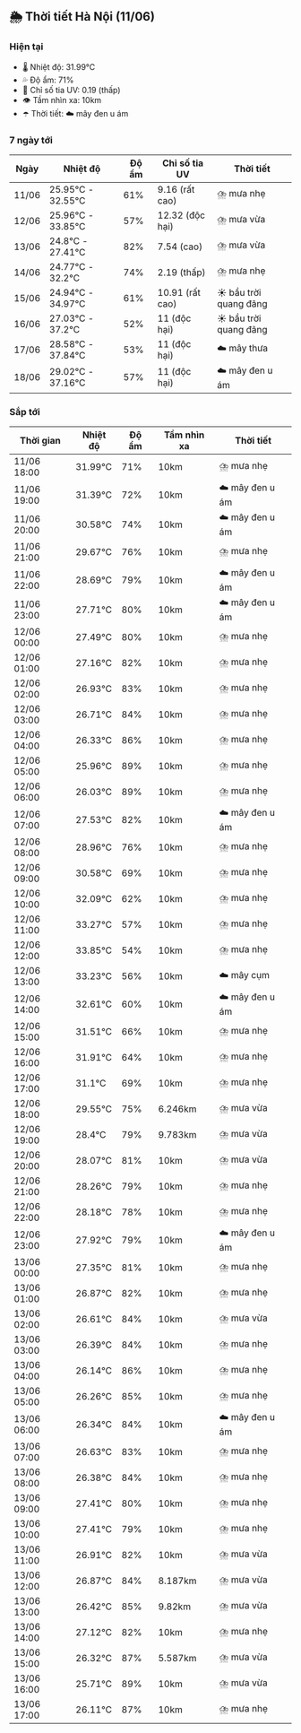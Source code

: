 ## 🌦️ Thời tiết Hà Nội (11/06)

### Hiện tại

- 🌡️ Nhiệt độ: 31.99℃
- 💦 Độ ẩm: 71%
- 🌟 Chỉ số tia UV: 0.19 (thấp)
- 👁️ Tầm nhìn xa: 10km
- ☂️ Thời tiết: ☁️ mây đen u ám

### 7 ngày tới

| Ngày | Nhiệt độ | Độ ẩm | Chỉ số tia UV | Thời tiết |
| --- | --- | --- | --- | --- |
| 11/06 | 25.95℃ - 32.55℃ | 61% | 9.16 (rất cao) | ⛈️ mưa nhẹ |
| 12/06 | 25.96℃ - 33.85℃ | 57% | 12.32 (độc hại) | ⛈️ mưa vừa |
| 13/06 | 24.8℃ - 27.41℃ | 82% | 7.54 (cao) | ⛈️ mưa vừa |
| 14/06 | 24.77℃ - 32.2℃ | 74% | 2.19 (thấp) | ⛈️ mưa nhẹ |
| 15/06 | 24.94℃ - 34.97℃ | 61% | 10.91 (rất cao) | ☀️ bầu trời quang đãng |
| 16/06 | 27.03℃ - 37.2℃ | 52% | 11 (độc hại) | ☀️ bầu trời quang đãng |
| 17/06 | 28.58℃ - 37.84℃ | 53% | 11 (độc hại) | ☁️ mây thưa |
| 18/06 | 29.02℃ - 37.16℃ | 57% | 11 (độc hại) | ☁️ mây đen u ám |

### Sắp tới

| Thời gian | Nhiệt độ | Độ ẩm | Tầm nhìn xa | Thời tiết |
| --- | --- | --- | --- | --- |
| 11/06 18:00 | 31.99℃ | 71% | 10km | ⛈️ mưa nhẹ |
| 11/06 19:00 | 31.39℃ | 72% | 10km | ☁️ mây đen u ám |
| 11/06 20:00 | 30.58℃ | 74% | 10km | ☁️ mây đen u ám |
| 11/06 21:00 | 29.67℃ | 76% | 10km | ⛈️ mưa nhẹ |
| 11/06 22:00 | 28.69℃ | 79% | 10km | ☁️ mây đen u ám |
| 11/06 23:00 | 27.71℃ | 80% | 10km | ☁️ mây đen u ám |
| 12/06 00:00 | 27.49℃ | 80% | 10km | ⛈️ mưa nhẹ |
| 12/06 01:00 | 27.16℃ | 82% | 10km | ⛈️ mưa nhẹ |
| 12/06 02:00 | 26.93℃ | 83% | 10km | ⛈️ mưa nhẹ |
| 12/06 03:00 | 26.71℃ | 84% | 10km | ⛈️ mưa nhẹ |
| 12/06 04:00 | 26.33℃ | 86% | 10km | ⛈️ mưa nhẹ |
| 12/06 05:00 | 25.96℃ | 89% | 10km | ⛈️ mưa nhẹ |
| 12/06 06:00 | 26.03℃ | 89% | 10km | ⛈️ mưa nhẹ |
| 12/06 07:00 | 27.53℃ | 82% | 10km | ☁️ mây đen u ám |
| 12/06 08:00 | 28.96℃ | 76% | 10km | ⛈️ mưa nhẹ |
| 12/06 09:00 | 30.58℃ | 69% | 10km | ⛈️ mưa nhẹ |
| 12/06 10:00 | 32.09℃ | 62% | 10km | ⛈️ mưa nhẹ |
| 12/06 11:00 | 33.27℃ | 57% | 10km | ⛈️ mưa nhẹ |
| 12/06 12:00 | 33.85℃ | 54% | 10km | ⛈️ mưa nhẹ |
| 12/06 13:00 | 33.23℃ | 56% | 10km | ☁️ mây cụm |
| 12/06 14:00 | 32.61℃ | 60% | 10km | ☁️ mây đen u ám |
| 12/06 15:00 | 31.51℃ | 66% | 10km | ⛈️ mưa nhẹ |
| 12/06 16:00 | 31.91℃ | 64% | 10km | ⛈️ mưa nhẹ |
| 12/06 17:00 | 31.1℃ | 69% | 10km | ⛈️ mưa nhẹ |
| 12/06 18:00 | 29.55℃ | 75% | 6.246km | ⛈️ mưa vừa |
| 12/06 19:00 | 28.4℃ | 79% | 9.783km | ⛈️ mưa vừa |
| 12/06 20:00 | 28.07℃ | 81% | 10km | ⛈️ mưa vừa |
| 12/06 21:00 | 28.26℃ | 79% | 10km | ⛈️ mưa nhẹ |
| 12/06 22:00 | 28.18℃ | 78% | 10km | ⛈️ mưa nhẹ |
| 12/06 23:00 | 27.92℃ | 79% | 10km | ☁️ mây đen u ám |
| 13/06 00:00 | 27.35℃ | 81% | 10km | ⛈️ mưa nhẹ |
| 13/06 01:00 | 26.87℃ | 82% | 10km | ⛈️ mưa nhẹ |
| 13/06 02:00 | 26.61℃ | 84% | 10km | ⛈️ mưa vừa |
| 13/06 03:00 | 26.39℃ | 84% | 10km | ⛈️ mưa nhẹ |
| 13/06 04:00 | 26.14℃ | 86% | 10km | ⛈️ mưa nhẹ |
| 13/06 05:00 | 26.26℃ | 85% | 10km | ⛈️ mưa nhẹ |
| 13/06 06:00 | 26.34℃ | 84% | 10km | ☁️ mây đen u ám |
| 13/06 07:00 | 26.63℃ | 83% | 10km | ⛈️ mưa nhẹ |
| 13/06 08:00 | 26.38℃ | 84% | 10km | ⛈️ mưa nhẹ |
| 13/06 09:00 | 27.41℃ | 80% | 10km | ⛈️ mưa nhẹ |
| 13/06 10:00 | 27.41℃ | 79% | 10km | ⛈️ mưa nhẹ |
| 13/06 11:00 | 26.91℃ | 82% | 10km | ⛈️ mưa vừa |
| 13/06 12:00 | 26.87℃ | 84% | 8.187km | ⛈️ mưa vừa |
| 13/06 13:00 | 26.42℃ | 85% | 9.82km | ⛈️ mưa vừa |
| 13/06 14:00 | 27.12℃ | 82% | 10km | ⛈️ mưa nhẹ |
| 13/06 15:00 | 26.32℃ | 87% | 5.587km | ⛈️ mưa vừa |
| 13/06 16:00 | 25.71℃ | 89% | 10km | ⛈️ mưa vừa |
| 13/06 17:00 | 26.11℃ | 87% | 10km | ⛈️ mưa nhẹ |
